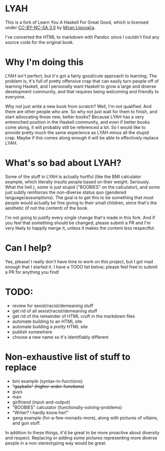 # LYAH

This is a fork of Learn You A Haskell For Great Good, which is licensed under
[CC-BY-NC-SA 3.0](http://creativecommons.org/licenses/by-nc-sa/3.0/)
by [Miran Lipovača](http://www.oreilly.com/pub/au/5027).

I've converted the HTML to markdown with Pandoc since I couldn't find any
source code for the original book.

# Why I'm doing this

LYAH isn't perfect, but it's got a fairly good/cute approach to learning. The
problem is, it's full of pretty offensive crap that can easily turn people off
of learning Haskell, and I personally want Haskell to grow a large and diverse
development community, and that requires being welcoming and friendly to
everyone.

Why not just write a new book from scratch? Well, I'm not qualified. And there
are other people who are. So why not just wait for them to finish, and start
advocating those new, better books? Because LYAH has a very entrenched position
in the Haskell community, and even if better books come along, it will probably
still be referenced a lot. So I would like to provide pretty much the same
experience as LYAH minus all the stupid crap. Maybe if this comes along enough
it will be able to effectively replace LYAH.

# What's so bad about LYAH?

Some of the stuff in LYAH is actually hurtful (like the BMI calculator example,
which literally insults people based on their weight. Seriously. What the
hell.), some is just stupid ("BOOBIES" on the calculator), and some just subtly
reinforces the non-diverse status quo (gendered language/assumptions). The goal
is to get this to be something that most people would actually be fine giving
to their small children, since that's the aesthetic (if not the content) of the
book.

I'm not going to justify every single change that's made in this fork. And if
you feel that something should be changed, please submit a PR and I'm very
likely to happily merge it, unless it makes the content _less_ respectful.

# Can I help?

Yes, please! I really don't have time to work on this project, but I got mad
enough that I started it. I have a TODO list below; please feel free to submit
a PR for anything you find!

# TODO:

- review for sexist/racist/demeaning stuff
- get rid of all sexist/racist/demeaning stuff
- get rid of the remainder of HTML cruft in the markdown files
- automate building to an HTML site
- automate building a *pretty* HTML site
- publish somewhere
- choose a new name so it's identifiably different

# Non-exhaustive list of stuff to replace

- bmi example (syntax-in-functions)
- ~~"gayballs" (higher-order-functions)~~
- guys
- man
- girlfriend (input-and-output)
- "BOOBIES" calculator (functionally-solving-problems)
- "Writer? I hardly know her!"
- gang example (for-a-few-monads-more), along with pictures of villains, and gun stuff.

In addition to these things, it'd be great to be more proactive about diversity
and respect. Replacing or adding some pictures representing more diverse people
in a non-stereotyping way would be great.
